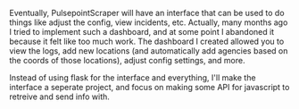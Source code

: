 Eventually, PulsepointScraper will have an interface that can be used to do things like adjust the config, view incidents, etc. Actually, many months ago I tried to implement such a dashboard, and at some point I abandoned it because it felt like too much work. The dashboard I created allowed you to view the logs, add new locations (and automatically add agencies based on the coords of those locations), adjust config settings, and more.



Instead of using flask for the interface and everything, I'll make the interface a seperate project, and focus on making some API for javascript to retreive and send info with.